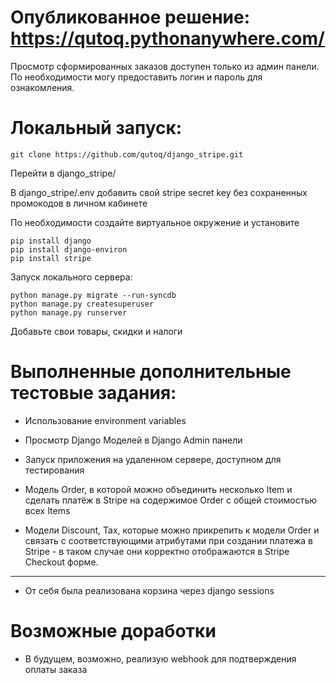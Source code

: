 # Опубликованное решение: https://qutoq.pythonanywhere.com/
Просмотр сформированных заказов доступен только из админ панели. По необходимости могу предоставить логин и пароль для ознакомления. 

# Локальный запуск:
```
git clone https://github.com/qutoq/django_stripe.git
```
Перейти в django_stripe/

В django_stripe/.env добавить свой stripe secret key без сохраненных промокодов в личном кабинете

По необходимости создайте виртуальное окружение и установите
```
pip install django 
pip install django-environ 
pip install stripe
```
Запуск локального сервера:

```
python manage.py migrate --run-syncdb
python manage.py createsuperuser
python manage.py runserver
```
Добавьте свои товары, скидки и налоги

# Выполненные дополнительные тестовые задания:
- Использование environment variables

- Просмотр Django Моделей в Django Admin панели

- Запуск приложения на удаленном сервере, доступном для тестирования

- Модель Order, в которой можно объединить несколько Item и сделать платёж в Stripe на содержимое Order c общей стоимостью всех Items

- Модели Discount, Tax, которые можно прикрепить к модели Order и связать с соответствующими атрибутами при создании платежа в Stripe - в таком случае они корректно отображаются в Stripe Checkout форме. 

----------

+ От себя была реализована корзина через django sessions

# Возможные доработки
- В будущем, возможно, реализую webhook для подтверждения оплаты заказа
